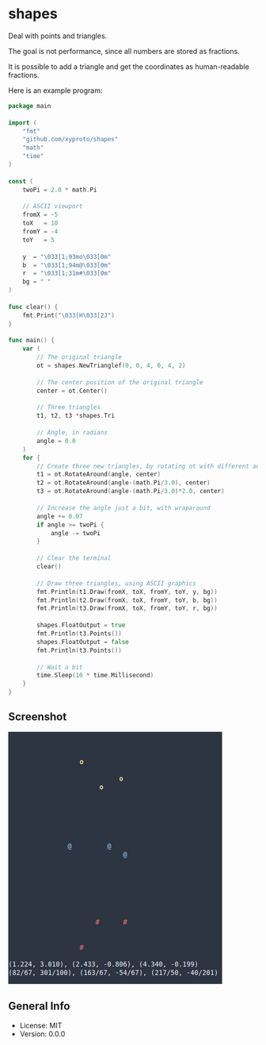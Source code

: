 # shapes

Deal with points and triangles.

The goal is not performance, since all numbers are stored as fractions.

It is possible to add a triangle and get the coordinates as human-readable fractions.

Here is an example program:

```go
package main

import (
	"fmt"
	"github.com/xyproto/shapes"
	"math"
	"time"
)

const (
	twoPi = 2.0 * math.Pi

	// ASCII viewport
	fromX = -5
	toX   = 10
	fromY = -4
	toY   = 5

	y  = "\033[1;93mo\033[0m"
	b  = "\033[1;94m@\033[0m"
	r  = "\033[1;31m#\033[0m"
	bg = " "
)

func clear() {
	fmt.Print("\033[H\033[2J")
}

func main() {
	var (
		// The original triangle
		ot = shapes.NewTrianglef(0, 0, 4, 0, 4, 2)

		// The center position of the original triangle
		center = ot.Center()

		// Three triangles
		t1, t2, t3 *shapes.Tri

		// Angle, in radians
		angle = 0.0
	)
	for {
		// Create three new triangles, by rotating ot with different angles
		t1 = ot.RotateAround(angle, center)
		t2 = ot.RotateAround(angle-(math.Pi/3.0), center)
		t3 = ot.RotateAround(angle-(math.Pi/3.0)*2.0, center)

		// Increase the angle just a bit, with wraparound
		angle += 0.07
		if angle >= twoPi {
			angle -= twoPi
		}

		// Clear the terminal
		clear()

		// Draw three triangles, using ASCII graphics
		fmt.Println(t1.Draw(fromX, toX, fromY, toY, y, bg))
		fmt.Println(t2.Draw(fromX, toX, fromY, toY, b, bg))
		fmt.Println(t3.Draw(fromX, toX, fromY, toY, r, bg))

		shapes.FloatOutput = true
		fmt.Println(t3.Points())
		shapes.FloatOutput = false
		fmt.Println(t3.Points())

		// Wait a bit
		time.Sleep(10 * time.Millisecond)
	}
}
```

## Screenshot

![screenshot](img/screenshot.png)

## General Info

* License: MIT
* Version: 0.0.0
